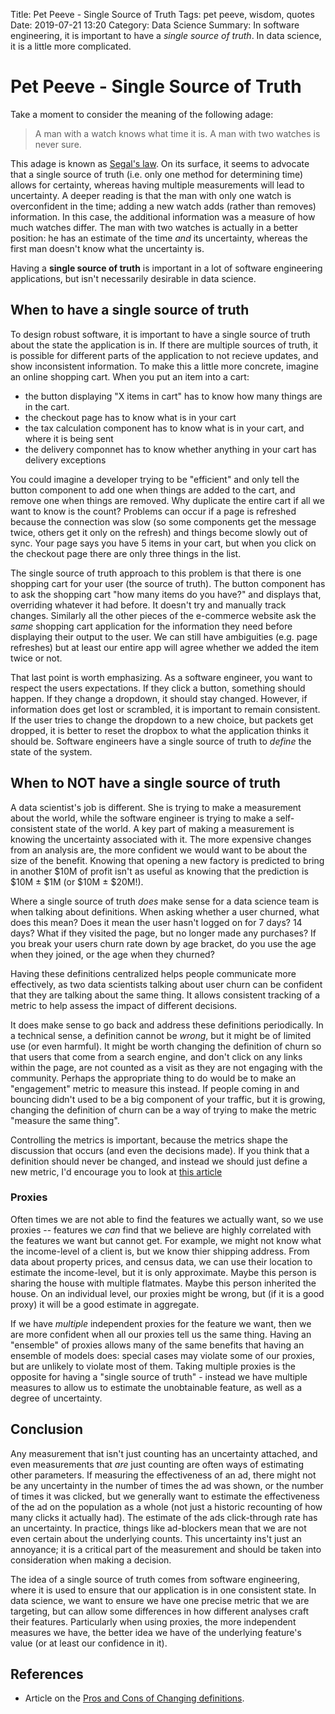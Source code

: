 Title: Pet Peeve - Single Source of Truth
Tags: pet peeve, wisdom, quotes
Date: 2019-07-21 13:20
Category: Data Science
Summary: In software engineering, it is important to have a _single source of truth_. In data science, it is a little more complicated.

# Pet Peeve - Single Source of Truth

Take a moment to consider the meaning of the following adage:
> A man with a watch knows what time it is. A man with two watches is never sure.

This adage is known as [Segal's law](https://en.wikipedia.org/wiki/Segal%27s_law). On its surface, it seems to advocate that a single source of truth (i.e. only one method for determining time) allows for certainty, whereas having multiple measurements will lead to uncertainty. A deeper reading is that the man with only one watch is overconfident in the time; adding a new watch adds (rather than removes) information. In this case, the additional information was a measure of how much watches differ. The man with two watches is actually in a better position: he has an estimate of the time _and_ its uncertainty, whereas the first man doesn't know what the uncertainty is.

Having a **single source of truth** is important in a lot of software engineering applications, but isn't necessarily desirable in data science.

## When to have a single source of truth

To design robust software, it is important to have a single source of truth about the state the application is in. If there are multiple sources of truth, it is possible for different parts of the application to not recieve updates, and show inconsistent information. To make this a little more concrete, imagine an online shopping cart. When you put an item into a cart:
- the button displaying "X items in cart" has to know how many things are in the cart.
- the checkout page has to know what is in your cart
- the tax calculation component has to know what is in your cart, and where it is being sent
- the delivery componnet has to know whether anything in your cart has delivery exceptions

You could imagine a developer trying to be "efficient" and only tell the button component to add one when things are added to the cart, and remove one when things are removed. Why duplicate the entire cart if all we want to know is the count? Problems can occur if a page is refreshed because the connection was slow (so some components get the message twice, others get it only on the refresh) and things become slowly out of sync. Your page says you have 5 items in your cart, but when you click on the checkout page there are only three things in the list.

The single source of truth approach to this problem is that there is one shopping cart for your user (the source of truth). The button component has to ask the shopping cart "how many items do you have?" and displays that, overriding whatever it had before. It doesn't try and manually track changes. Similarly all the other pieces of the e-commerce website ask the _same_ shopping cart application for the information they need before displaying their output to the user. We can still have ambiguities (e.g. page refreshes) but at least our entire app will agree whether we added the item twice or not.

That last point is worth emphasizing. As a software engineer, you want to respect the users expectations. If they click a button, something should happen. If they change a dropdown, it should stay changed. However, if information does get lost or scrambled, it is important to remain consistent. If the user tries to change the dropdown to a new choice, but packets get dropped, it is better to reset the dropbox to what the application thinks it should be. Software engineers have a single source of truth to _define_ the state of the system.

## When to NOT have a single source of truth

A data scientist's job is different. She is trying to make a measurement about the world, while the software engineer is trying to make a self-consistent state of the world. A key part of making a measurement is knowing the uncertainty associated with it. The more expensive changes from an analysis are, the more confident we would want to be about the size of the benefit. Knowing that opening a new factory is predicted to bring in another $10M of profit isn't as useful as knowing that the prediction is $10M &pm; $1M (or $10M &pm; $20M!).

Where a single source of truth _does_ make sense for a data science team is when talking about definitions. When asking whether a user churned, what does this mean? Does it mean the user hasn't logged on for 7 days? 14 days? What if they visited the page, but no longer made any purchases? If you break your users churn rate down by age bracket, do you use the age when they joined, or the age when they churned? 

Having these definitions centralized helps people communicate more effectively, as two data scientists talking about user churn can be confident that they are talking about the same thing. It allows consistent tracking of a metric to help assess the impact of different decisions.

It does make sense to go back and address these definitions periodically. In a technical sense, a definition cannot be _wrong_, but it might be of limited use (or even harmful). It might be worth changing the definition of churn so that users that come from a search engine, and don't click on any links within the page, are not counted as a visit as they are not engaging with the community. Perhaps the appropriate thing to do would be to make an "engagement" metric to measure this instead. If people coming in and bouncing didn't used to be a big component of your traffic, but it is growing, changing the definition of churn can be a way of trying to make the metric "measure the same thing".

Controlling the metrics is important, because the metrics shape the discussion that occurs (and even the decisions made). If you think that a definition should never be changed, and instead we should just define a new metric, I'd encourage you to look at [this article](/changing_definitions.html)

### Proxies

Often times we are not able to find the features we actually want, so we use proxies -- features we _can_ find that we believe are highly correlated with the features we want but cannot get. For example, we might not know what the income-level of a client is, but we know thier shipping address. From data about property prices, and census data, we can use their location to estimate the income-level, but it is only approximate. Maybe this person is sharing the house with multiple flatmates. Maybe this person inherited the house. On an individual level, our proxies might be wrong, but (if it is a good proxy) it will be a good estimate in aggregate.

If we have _multiple_ independent proxies for the feature we want, then we are more confident when all our proxies tell us the same thing. Having an "ensemble" of proxies allows many of the same benefits that having an ensemble of models does: special cases may violate some of our proxies, but are unlikely to violate most of them. Taking multiple proxies is the opposite for having a "single source of truth" - instead we have multiple measures to allow us to estimate the unobtainable feature, as well as a degree of uncertainty. 

## Conclusion

Any measurement that isn't just counting has an uncertainty attached, and even measurements that _are_ just counting are often ways of estimating other parameters. If measuring the effectiveness of an ad, there might not be any uncertainty in the number of times the ad was shown, or the number of times it was clicked, but we generally want to estimate the effectiveness of the ad on the population as a whole (not just a historic recounting of how many clicks it actually had). The estimate of the ads click-through rate has an uncertainty. In practice, things like ad-blockers mean that we are not even certain about the underlying counts. This uncertainty ins't just an annoyance; it is a critical part of the measurement and should be taken into consideration when making a decision.

The idea of a single source of truth comes from software engineering, where it is used to ensure that our application is in one consistent state. In data science, we want to ensure we have one precise metric that we are targeting, but can allow some differences in how different analyses craft their features. Particularly when using proxies, the more independent measures we have, the better idea we have of the underlying feature's value (or at least our confidence in it). 


## References

* Article on the [Pros and Cons of Changing definitions](/changing_definitions.html).

